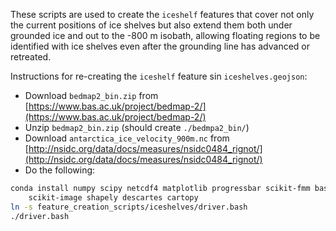 These scripts are used to create the `iceshelf` features that cover not only
the current positions of ice shelves but also extend them both under grounded
ice and out to the -800 m isobath, allowing floating regions to be identified
with ice shelves even after the grounding line has advanced or retreated.

Instructions for re-creating the `iceshelf` feature sin `iceshelves.geojson`:

 * Download `bedmap2_bin.zip` from [https://www.bas.ac.uk/project/bedmap-2/](https://www.bas.ac.uk/project/bedmap-2/)
 * Unzip `bedmap2_bin.zip` (should create `./bedmpa2_bin/`)
 * Download `antarctica_ice_velocity_900m.nc` from
   [http://nsidc.org/data/docs/measures/nsidc0484_rignot/](http://nsidc.org/data/docs/measures/nsidc0484_rignot/)
 * Do the following:
```bash
conda install numpy scipy netcdf4 matplotlib progressbar scikit-fmm basemap \
    scikit-image shapely descartes cartopy
ln -s feature_creation_scripts/iceshelves/driver.bash
./driver.bash
```
